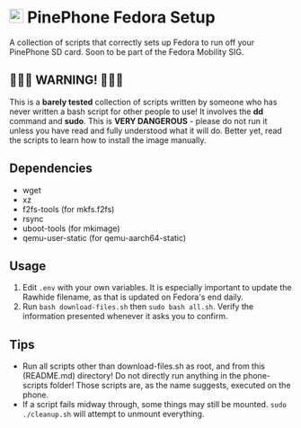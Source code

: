 # <img src="https://upload.wikimedia.org/wikipedia/commons/thumb/3/3f/Fedora_logo.svg/200px-Fedora_logo.svg.png" width="25" height="25"> PinePhone Fedora Setup

A collection of scripts that correctly sets up Fedora to run off your PinePhone SD card. Soon to be part of the Fedora Mobility SIG.

## **🚨🚨🚨 WARNING! 🚨🚨🚨** 
This is a **barely tested** collection of scripts written by someone who has never written a bash script for other people to use! It involves the **dd** command and **sudo**. This is **VERY DANGEROUS** - please do not run it unless you have read and fully understood what it will do. Better yet, read the scripts to learn how to install the image manually.

## Dependencies

- wget
- xz
- f2fs-tools (for mkfs.f2fs)
- rsync
- uboot-tools (for mkimage)
- qemu-user-static (for qemu-aarch64-static)

## Usage

1. Edit `.env` with your own variables. It is especially important to update the Rawhide filename, as that is updated on Fedora's end daily.
2. Run `bash download-files.sh` then `sudo bash all.sh`. Verify the information presented whenever it asks you to confirm.

## Tips

- Run all scripts other than download-files.sh as root, and from this (README.md) directory! Do not directly run anything in the phone-scripts folder! Those scripts are, as the name suggests, executed on the phone.
- If a script fails midway through, some things may still be mounted. `sudo ./cleanup.sh` will attempt to unmount everything.
